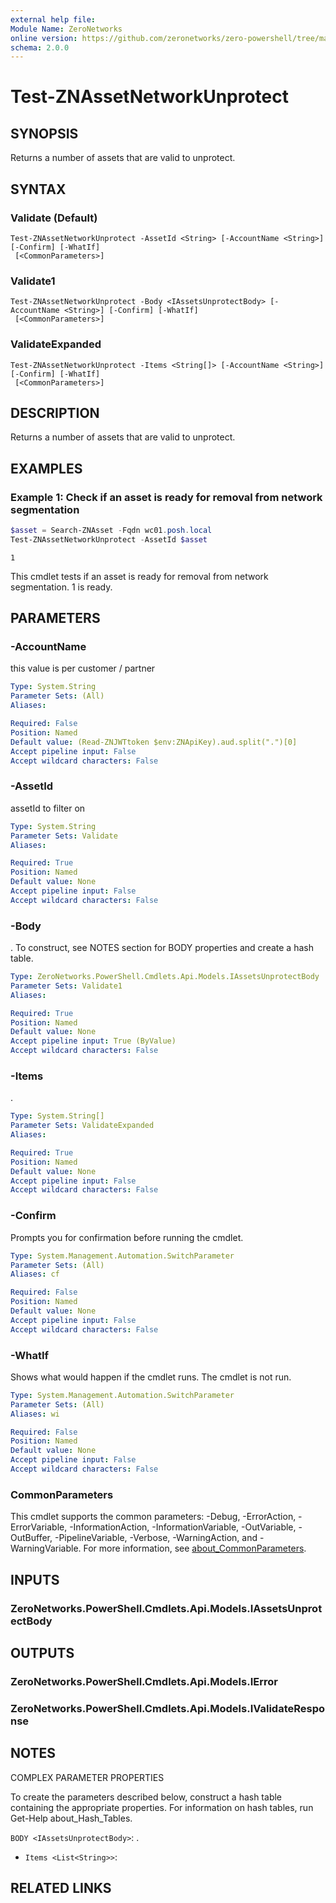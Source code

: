 ```yaml
---
external help file:
Module Name: ZeroNetworks
online version: https://github.com/zeronetworks/zero-powershell/tree/master/src/help/zeronetworks/test-znassetnetworkunprotect
schema: 2.0.0
---
```


# Test-ZNAssetNetworkUnprotect

## SYNOPSIS
Returns a number of assets that are valid to unprotect.

## SYNTAX

### Validate (Default)
```
Test-ZNAssetNetworkUnprotect -AssetId <String> [-AccountName <String>] [-Confirm] [-WhatIf]
 [<CommonParameters>]
```

### Validate1
```
Test-ZNAssetNetworkUnprotect -Body <IAssetsUnprotectBody> [-AccountName <String>] [-Confirm] [-WhatIf]
 [<CommonParameters>]
```

### ValidateExpanded
```
Test-ZNAssetNetworkUnprotect -Items <String[]> [-AccountName <String>] [-Confirm] [-WhatIf]
 [<CommonParameters>]
```

## DESCRIPTION
Returns a number of assets that are valid to unprotect.

## EXAMPLES

### Example 1: Check if an asset is ready for removal from network segmentation
```powershell
$asset = Search-ZNAsset -Fqdn wc01.posh.local
Test-ZNAssetNetworkUnprotect -AssetId $asset
```

```output
1
```

This cmdlet tests if an asset is ready for removal from network segmentation.
1 is ready.

## PARAMETERS

### -AccountName
this value is per customer / partner

```yaml
Type: System.String
Parameter Sets: (All)
Aliases:

Required: False
Position: Named
Default value: (Read-ZNJWTtoken $env:ZNApiKey).aud.split(".")[0]
Accept pipeline input: False
Accept wildcard characters: False
```

### -AssetId
assetId to filter on

```yaml
Type: System.String
Parameter Sets: Validate
Aliases:

Required: True
Position: Named
Default value: None
Accept pipeline input: False
Accept wildcard characters: False
```

### -Body
.
To construct, see NOTES section for BODY properties and create a hash table.

```yaml
Type: ZeroNetworks.PowerShell.Cmdlets.Api.Models.IAssetsUnprotectBody
Parameter Sets: Validate1
Aliases:

Required: True
Position: Named
Default value: None
Accept pipeline input: True (ByValue)
Accept wildcard characters: False
```

### -Items
.

```yaml
Type: System.String[]
Parameter Sets: ValidateExpanded
Aliases:

Required: True
Position: Named
Default value: None
Accept pipeline input: False
Accept wildcard characters: False
```

### -Confirm
Prompts you for confirmation before running the cmdlet.

```yaml
Type: System.Management.Automation.SwitchParameter
Parameter Sets: (All)
Aliases: cf

Required: False
Position: Named
Default value: None
Accept pipeline input: False
Accept wildcard characters: False
```

### -WhatIf
Shows what would happen if the cmdlet runs.
The cmdlet is not run.

```yaml
Type: System.Management.Automation.SwitchParameter
Parameter Sets: (All)
Aliases: wi

Required: False
Position: Named
Default value: None
Accept pipeline input: False
Accept wildcard characters: False
```

### CommonParameters
This cmdlet supports the common parameters: -Debug, -ErrorAction, -ErrorVariable, -InformationAction, -InformationVariable, -OutVariable, -OutBuffer, -PipelineVariable, -Verbose, -WarningAction, and -WarningVariable. For more information, see [about_CommonParameters](http://go.microsoft.com/fwlink/?LinkID=113216).

## INPUTS

### ZeroNetworks.PowerShell.Cmdlets.Api.Models.IAssetsUnprotectBody

## OUTPUTS

### ZeroNetworks.PowerShell.Cmdlets.Api.Models.IError

### ZeroNetworks.PowerShell.Cmdlets.Api.Models.IValidateResponse

## NOTES

COMPLEX PARAMETER PROPERTIES

To create the parameters described below, construct a hash table containing the appropriate properties. For information on hash tables, run Get-Help about_Hash_Tables.


`BODY <IAssetsUnprotectBody>`: .
  - `Items <List<String>>`: 

## RELATED LINKS

